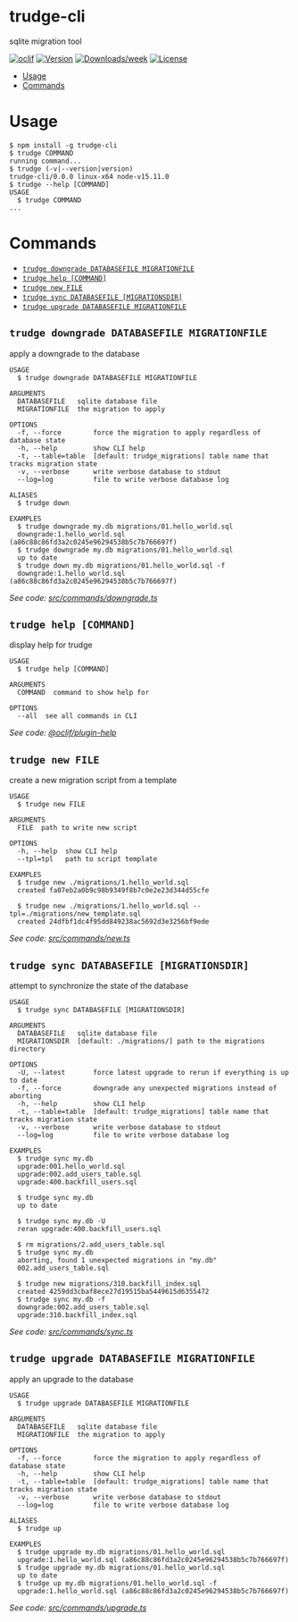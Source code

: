 trudge-cli
==========

sqlite migration tool

[![oclif](https://img.shields.io/badge/cli-oclif-brightgreen.svg)](https://oclif.io)
[![Version](https://img.shields.io/npm/v/trudge-cli.svg)](https://npmjs.org/package/trudge-cli)
[![Downloads/week](https://img.shields.io/npm/dw/trudge-cli.svg)](https://npmjs.org/package/trudge-cli)
[![License](https://img.shields.io/npm/l/trudge-cli.svg)](https://github.com/numberoverzero/trudge-cli/blob/master/package.json)

<!-- toc -->
* [Usage](#usage)
* [Commands](#commands)
<!-- tocstop -->
# Usage
<!-- usage -->
```sh-session
$ npm install -g trudge-cli
$ trudge COMMAND
running command...
$ trudge (-v|--version|version)
trudge-cli/0.0.0 linux-x64 node-v15.11.0
$ trudge --help [COMMAND]
USAGE
  $ trudge COMMAND
...
```
<!-- usagestop -->
# Commands
<!-- commands -->
* [`trudge downgrade DATABASEFILE MIGRATIONFILE`](#trudge-downgrade-databasefile-migrationfile)
* [`trudge help [COMMAND]`](#trudge-help-command)
* [`trudge new FILE`](#trudge-new-file)
* [`trudge sync DATABASEFILE [MIGRATIONSDIR]`](#trudge-sync-databasefile-migrationsdir)
* [`trudge upgrade DATABASEFILE MIGRATIONFILE`](#trudge-upgrade-databasefile-migrationfile)

## `trudge downgrade DATABASEFILE MIGRATIONFILE`

apply a downgrade to the database

```
USAGE
  $ trudge downgrade DATABASEFILE MIGRATIONFILE

ARGUMENTS
  DATABASEFILE   sqlite database file
  MIGRATIONFILE  the migration to apply

OPTIONS
  -f, --force        force the migration to apply regardless of database state
  -h, --help         show CLI help
  -t, --table=table  [default: trudge_migrations] table name that tracks migration state
  -v, --verbose      write verbose database to stdout
  --log=log          file to write verbose database log

ALIASES
  $ trudge down

EXAMPLES
  $ trudge downgrade my.db migrations/01.hello_world.sql
  downgrade:1.hello_world.sql (a86c88c86fd3a2c0245e96294538b5c7b766697f)
  $ trudge downgrade my.db migrations/01.hello_world.sql
  up to date
  $ trudge down my.db migrations/01.hello_world.sql -f
  downgrade:1.hello_world.sql (a86c88c86fd3a2c0245e96294538b5c7b766697f)
```

_See code: [src/commands/downgrade.ts](https://github.com/numberoverzero/trudge-cli/blob/v0.0.0/src/commands/downgrade.ts)_

## `trudge help [COMMAND]`

display help for trudge

```
USAGE
  $ trudge help [COMMAND]

ARGUMENTS
  COMMAND  command to show help for

OPTIONS
  --all  see all commands in CLI
```

_See code: [@oclif/plugin-help](https://github.com/oclif/plugin-help/blob/v3.2.2/src/commands/help.ts)_

## `trudge new FILE`

create a new migration script from a template

```
USAGE
  $ trudge new FILE

ARGUMENTS
  FILE  path to write new script

OPTIONS
  -h, --help  show CLI help
  --tpl=tpl   path to script template

EXAMPLES
  $ trudge new ./migrations/1.hello_world.sql
  created fa07eb2a0b9c98b9349f8b7c0e2e23d344d55cfe

  $ trudge new ./migrations/1.hello_world.sql --tpl=./migrations/new_template.sql
  created 24dfbf1dc4f95dd849238ac5692d3e3256bf9ede
```

_See code: [src/commands/new.ts](https://github.com/numberoverzero/trudge-cli/blob/v0.0.0/src/commands/new.ts)_

## `trudge sync DATABASEFILE [MIGRATIONSDIR]`

attempt to synchronize the state of the database

```
USAGE
  $ trudge sync DATABASEFILE [MIGRATIONSDIR]

ARGUMENTS
  DATABASEFILE   sqlite database file
  MIGRATIONSDIR  [default: ./migrations/] path to the migrations directory

OPTIONS
  -U, --latest       force latest upgrade to rerun if everything is up to date
  -f, --force        downgrade any unexpected migrations instead of aborting
  -h, --help         show CLI help
  -t, --table=table  [default: trudge_migrations] table name that tracks migration state
  -v, --verbose      write verbose database to stdout
  --log=log          file to write verbose database log

EXAMPLES
  $ trudge sync my.db
  upgrade:001.hello_world.sql
  upgrade:002.add_users_table.sql
  upgrade:400.backfill_users.sql

  $ trudge sync my.db
  up to date

  $ trudge sync my.db -U
  reran upgrade:400.backfill_users.sql

  $ rm migrations/2.add_users_table.sql
  $ trudge sync my.db
  aborting, found 1 unexpected migrations in "my.db"
  002.add_users_table.sql

  $ trudge new migrations/310.backfill_index.sql
  created 4259dd3cbaf8ece27d19515ba5449615d6355472
  $ trudge sync my.db -f
  downgrade:002.add_users_table.sql
  upgrade:310.backfill_index.sql
```

_See code: [src/commands/sync.ts](https://github.com/numberoverzero/trudge-cli/blob/v0.0.0/src/commands/sync.ts)_

## `trudge upgrade DATABASEFILE MIGRATIONFILE`

apply an upgrade to the database

```
USAGE
  $ trudge upgrade DATABASEFILE MIGRATIONFILE

ARGUMENTS
  DATABASEFILE   sqlite database file
  MIGRATIONFILE  the migration to apply

OPTIONS
  -f, --force        force the migration to apply regardless of database state
  -h, --help         show CLI help
  -t, --table=table  [default: trudge_migrations] table name that tracks migration state
  -v, --verbose      write verbose database to stdout
  --log=log          file to write verbose database log

ALIASES
  $ trudge up

EXAMPLES
  $ trudge upgrade my.db migrations/01.hello_world.sql
  upgrade:1.hello_world.sql (a86c88c86fd3a2c0245e96294538b5c7b766697f)
  $ trudge upgrade my.db migrations/01.hello_world.sql
  up to date
  $ trudge up my.db migrations/01.hello_world.sql -f
  upgrade:1.hello_world.sql (a86c88c86fd3a2c0245e96294538b5c7b766697f)
```

_See code: [src/commands/upgrade.ts](https://github.com/numberoverzero/trudge-cli/blob/v0.0.0/src/commands/upgrade.ts)_
<!-- commandsstop -->
